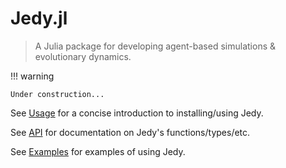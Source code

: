 # Jedy.jl

> A Julia package for developing agent-based simulations & evolutionary dynamics.

!!! warning

    Under construction...

See [Usage](@ref) for a concise introduction to installing/using Jedy.

See [API](@ref) for documentation on Jedy's functions/types/etc.

See [Examples](@ref) for examples of using Jedy.